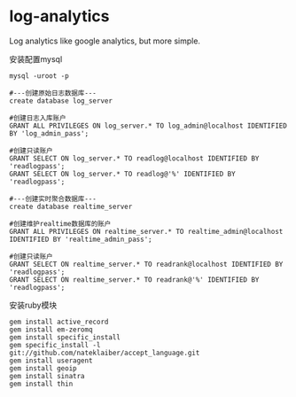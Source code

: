log-analytics
=============

Log analytics like google analytics, but more simple.

安装配置mysql

	mysql -uroot -p

	#---创建原始日志数据库---
	create database log_server

	#创建日志入库账户
	GRANT ALL PRIVILEGES ON log_server.* TO log_admin@localhost IDENTIFIED BY 'log_admin_pass';

	#创建只读账户
	GRANT SELECT ON log_server.* TO readlog@localhost IDENTIFIED BY 'readlogpass';
	GRANT SELECT ON log_server.* TO readlog@'%' IDENTIFIED BY 'readlogpass';

	#---创建实时聚合数据库---
	create database realtime_server

	#创建维护realtime数据库的账户
	GRANT ALL PRIVILEGES ON realtime_server.* TO realtime_admin@localhost IDENTIFIED BY 'realtime_admin_pass';
	
	#创建只读账户
	GRANT SELECT ON realtime_server.* TO readrank@localhost IDENTIFIED BY 'readlogpass';
	GRANT SELECT ON realtime_server.* TO readrank@'%' IDENTIFIED BY 'readlogpass';


安装ruby模块

	gem install active_record
	gem install em-zeromq
	gem install specific_install
	gem specific_install -l git://github.com/nateklaiber/accept_language.git
	gem install useragent
	gem install geoip
	gem install sinatra
	gem install thin

